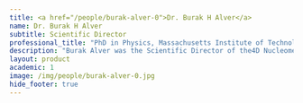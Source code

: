 ```yaml
---
title: <a href="/people/burak-alver-0">Dr. Burak H Alver</a>
name: Dr. Burak H Alver
subtitle: Scientific Director
professional_title: "PhD in Physics, Massachusetts Institute of Technology, Scientific Director, 4DN DCIC and CGAP (2010-2021), Head of Data Science, Cystic Fibrosis Foundation"  # Joined professional titles
description: "Burak Alver was the Scientific Director of the4D Nucleome Data Coordination and Integration Centerand the co-Director of the Clinical Genome Analysis Platform (CGAP), overseeing the bioinformatics and infrastructure development of the two projects.Before that, he was a Research Fellow in the lab, working on various problems in epigenetic regulation of transcription. His main interests involve enhancer malfunction in cancer and the role of 3D chromatin structure in gene regulation.And before that, he completed his PhD in experimental high energy physics at MIT. His research involved computational analysis of data collected at the Relativistic Heavy Ion Collider at Brookhaven National Laboratory."
layout: product
academic: 1
image: /img/people/burak-alver-0.jpg
hide_footer: true
---
```

